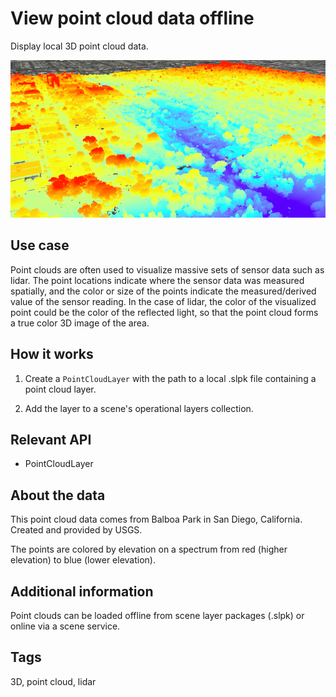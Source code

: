 # View point cloud data offline

Display local 3D point cloud data.

<img src="ViewPointCloudDataOffline.png"/>

## Use case

Point clouds are often used to visualize massive sets of sensor data such as lidar. The point locations indicate where the sensor data was measured spatially, and the color or size of the points indicate the measured/derived value of the sensor reading. In the case of lidar, the color of the visualized point could be the color of the reflected light, so that the point cloud forms a true color 3D image of the area.

## How it works


1. Create a `PointCloudLayer` with the path to a local .slpk file containing a point cloud layer.

2. Add the layer to a scene's operational layers collection.


## Relevant API


* PointCloudLayer


## About the data

This point cloud data comes from Balboa Park in San Diego, California. Created and provided by USGS.

The points are colored by elevation on a spectrum from red (higher elevation) to blue (lower elevation).

## Additional information

Point clouds can be loaded offline from scene layer packages (.slpk) or online via a scene service.

## Tags

3D, point cloud, lidar
